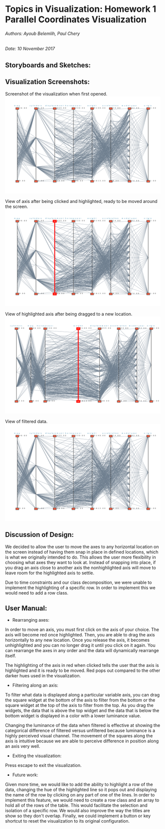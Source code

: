 # Topics in Visualization: Homework 1 Parallel Coordinates Visualization
###### Authors: Ayoub Belemlih, Paul Chery
###### Date: 10 November 2017

## Storyboards and Sketches:

## Visualization Screenshots:
Screenshot of the visualization when first opened.
![alt text](https://github.com/pchery/viz_hw1_parallel_coordinates/blob/master/images/viz1.png)

View of axis after being clicked and highlighted, ready to be moved around the screen.
![alt text](https://github.com/pchery/viz_hw1_parallel_coordinates/blob/master/images/viz3.png)

View of highlighted axis after being dragged to a new location.
![alt text](https://github.com/pchery/viz_hw1_parallel_coordinates/blob/master/images/viz2.png)

View of filtered data. 
![alt text](https://github.com/pchery/viz_hw1_parallel_coordinates/blob/master/images/viz1.png)

## Discussion of Design:

We decided to allow the user to move the axes to any horizontal location on the screen instead of having them snap in place in defined locations, which is what we originally intended to do. This allows the user more flexibility in choosing what axes they want to look at. Instead of snapping into place, if you drag an axis close to another axis the nonhighlighted axis will move to leave room for the highlighted axis to settle. 

Due to time constraints and our class decomposition, we were unable to implement the highlighting of a specific row. In order to implement this we would need to add a row class. 

## User Manual:

* Rearranging axes:

In order to move an axis, you must first click on the axis of your choice. The axis will become red once highlighted. Then, you are able to drag the axis horizontally to any new location. Once you release the axis, it becomes unhighlighted and you can no longer drag it until you click on it again. You can rearrange the axes in any order and the data will dynamically rearrange itself.

The highlighting of the axis in red when clicked tells the user that the axis is highlighted and it is ready to be moved. Red pops out compared to the other darker hues used in the visualization.

* Filtering along an axis:

To filter what data is displayed along a particular variable axis, you can drag the square widget at the bottom of the axis to filter from the bottom or the square widget at the top of the axis to filter from the top. As you drag the widgets, the data that is above the top widget and the data that is below the bottom widget is displayed in a color with a lower luminance value. 

Changing the luminance of the data when filtered is effective at showing the categorical difference of filtered versus unfiltered because luminance is a highly perceived visual channel. The movement of the squares along the axis is intuitive because we are able to perceive difference in position along an axis very well.

* Exiting the visualization:

Press escape to exit the visualization. 

* Future work:

Given more time, we would like to add the ability to highlight a row of the data, changing the hue of the highlighted line so it pops out and displaying the name of the row by clicking on any part of one of the lines. In order to implement this feature, we would need to create a row class and an array to hold all of the rows of the table. This would facilitate the selection and isolation of a specific row. We would also improve the way the titles are show so they don't overlap. Finally, we could implement a button or key shortcut to reset the visualization to its original configuration. 



